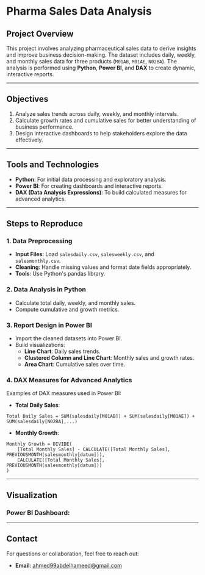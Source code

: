 # Pharma Sales Data Analysis

## Project Overview
This project involves analyzing pharmaceutical sales data to derive insights and improve business decision-making. The dataset includes daily, weekly, and monthly sales data for three products (`M01AB`, `M01AE`, `N02BA`). The analysis is performed using **Python**, **Power BI**, and **DAX** to create dynamic, interactive reports.

---

## Objectives
1. Analyze sales trends across daily, weekly, and monthly intervals.
2. Calculate growth rates and cumulative sales for better understanding of business performance.
3. Design interactive dashboards to help stakeholders explore the data effectively.

---

## Tools and Technologies
- **Python**: For initial data processing and exploratory analysis.
- **Power BI**: For creating dashboards and interactive reports.
- **DAX (Data Analysis Expressions)**: To build calculated measures for advanced analytics.

---

## Steps to Reproduce

### 1. Data Preprocessing
- **Input Files**: Load `salesdaily.csv`, `salesweekly.csv`, and `salesmonthly.csv`.
- **Cleaning**: Handle missing values and format date fields appropriately.
- **Tools**: Use Python's pandas library.

### 2. Data Analysis in Python
- Calculate total daily, weekly, and monthly sales.
- Compute cumulative and growth metrics.

### 3. Report Design in Power BI
- Import the cleaned datasets into Power BI.
- Build visualizations:
  - **Line Chart**: Daily sales trends.
  - **Clustered Column and Line Chart**: Monthly sales and growth rates.
  - **Area Chart**: Cumulative sales over time.

### 4. DAX Measures for Advanced Analytics
Examples of DAX measures used in Power BI:
- **Total Daily Sales**:
```DAX
Total Daily Sales = SUM(salesdaily[M01AB]) + SUM(salesdaily[M01AE]) + SUM(salesdaily[N02BA],...)
```
- **Monthly Growth**:
```DAX
Monthly Growth = DIVIDE(
    [Total Monthly Sales] - CALCULATE([Total Monthly Sales], PREVIOUSMONTH(salesmonthly[datum])),
    CALCULATE([Total Monthly Sales], PREVIOUSMONTH(salesmonthly[datum]))
)
```
---

## Visualization
### Power BI Dashboard:

---

## Contact
For questions or collaboration, feel free to reach out:
- **Email**: ahmed99abdelhameed@gmail.com
